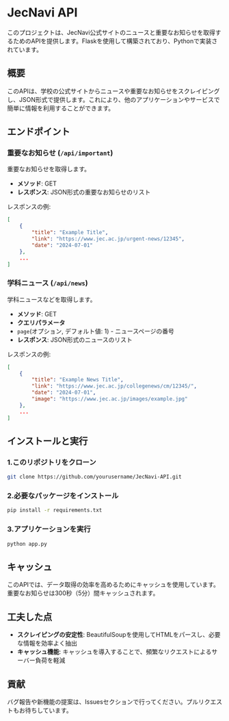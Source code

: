 # JecNavi API

このプロジェクトは、JecNavi公式サイトのニュースと重要なお知らせを取得するためのAPIを提供します。Flaskを使用して構築されており、Pythonで実装されています。

## 概要

このAPIは、学校の公式サイトからニュースや重要なお知らせをスクレイピングし、JSON形式で提供します。これにより、他のアプリケーションやサービスで簡単に情報を利用することができます。

## エンドポイント

### 重要なお知らせ (`/api/important`)

重要なお知らせを取得します。

- **メソッド**: GET
- **レスポンス**: JSON形式の重要なお知らせのリスト

レスポンスの例:
```json
[
    {
        "title": "Example Title",
        "link": "https://www.jec.ac.jp/urgent-news/12345",
        "date": "2024-07-01"
    },
    ...
]
```

### 学科ニュース (`/api/news`)

学科ニュースなどを取得します。

- **メソッド**: GET
- **クエリパラメータ**
 - `page`(オプション, デフォルト値: 1) - ニュースページの番号
- **レスポンス**: JSON形式のニュースのリスト

レスポンスの例:
```json
[
    {
        "title": "Example News Title",
        "link": "https://www.jec.ac.jp/collegenews/cm/12345/",
        "date": "2024-07-01",
        "image": "https://www.jec.ac.jp/images/example.jpg"
    },
    ...
]
```
## インストールと実行

### 1.このリポジトリをクローン
```sh
git clone https://github.com/yourusername/JecNavi-API.git
```
### 2.必要なパッケージをインストール
```sh
pip install -r requirements.txt
```
### 3.アプリケーションを実行
```sh
python app.py
```

## キャッシュ
このAPIでは、データ取得の効率を高めるためにキャッシュを使用しています。重要なお知らせは300秒（5分）間キャッシュされます。

## 工夫した点
- **スクレイピングの安定性**: BeautifulSoupを使用してHTMLをパースし、必要な情報を効率よく抽出
- **キャッシュ機能**: キャッシュを導入することで、頻繁なリクエストによるサーバー負荷を軽減

## 貢献
バグ報告や新機能の提案は、Issuesセクションで行ってください。プルリクエストもお待ちしています。





